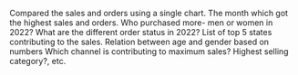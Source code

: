Compared the sales and orders using a single chart.
The month which got the highest sales and orders.
Who purchased more- men or women in 2022?
What are the different order status in 2022?
List of top 5 states contributing to the sales.
Relation between age and gender based on numbers
Which channel is contributing to maximum sales?
Highest selling category?, etc.
